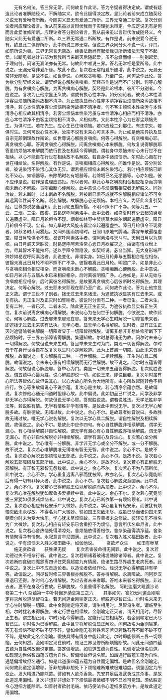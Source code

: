 <!-- { "loadSidebar": true } -->
　　无有名何法。答三界无常。问何故复作此论。答为令疑者得决定故。谓或有疑造此论者唯解随经义。不解随实义。欲令此疑得决定故。显此论者前来成立随契经义说无有爱唯修所断。今随实义显无有爱通二所断。三界无常通二断故。复次分别论者问应理论者言。汝从前来虽以言辩伏我而于实理犹未审定。今应定说无有是何而言此爱唯修所断。应理论者答分别论者言。我从前来虽以言辩伏汝成随经义。今随实义此无有爱通二所断。以三界无常通二所断故。有作是说。前来说爱今说无有。欲显此二俱修所断。此中所说三界无常。但说三界众同分灭不说一切。评曰。如前所说为善。三界无常言无简故。缘善法断尚有起爱缘见所断诸法无常宁不起爱。以断见者总计五部为我我所当来断灭后随起爱。虽不总缘而缘一一别别起爱。于理何咎。问诸无漏法亦有无常。何故此中唯说三界。答若无常相是爱所缘。此中说之。无漏无常非爱所缘。故此不说。复次若无常相爱所随增。此中说之。无漏无常非爱随增。是故不说。如世尊说。心解脱贪嗔痴。乃至广说。问何故作此论。答为欲分别契经义故。谓契经说心解脱贪嗔痴。契经虽作是说而不广分别。何等心解脱。为有贪嗔痴心解脱。为离贪嗔痴心解脱。契经是此论根本。彼所不分别者。今应说之。复次为止他宗显正义故。谓或有执心性本净。如分别论者。彼说心本性清净客尘烦恼所染污故相不清净。为止彼执显示心性非本清净客尘烦恼所染污故相不清净。若心本性清净客尘烦恼所染污故相不清净者。何不客尘烦恼本性染污与本性清净心相应故其相清净。若客尘烦恼本性染污虽与本性清净心相应而相不清净。亦应心本性清净不由客尘烦恼相不清净。义相似故。又此本性净心为在客尘烦恼先生。为俱时生。若在先生。应心生已住待烦恼。若尔应经二刹那住。有违宗失。若俱时生。云何可说心性本净。汝宗不说有未来心可言本净。为止如是他宗异执及显自宗无颠倒理故作斯论。如世尊说心解脱贪嗔痴。何等心得解脱。有贪嗔痴心耶。离贪嗔痴心耶。答离贪嗔痴心得解脱。问离贪嗔痴心本来解脱。何故复说得解脱耶答虽约烦恼本来解脱而依行世及在相续今得解脱。谓若身中烦恼未断心未行世不在相续。以心不能自在行世在相续故不名解脱。若自身中诸烦恼断。尔时此心自在行世在相续故。名得解脱。有作是说。贪嗔痴相应心得解脱。问谁作是说。答分别论者。彼说染污不染污心其体无异。谓若相应烦恼未断名染污心。若时相应烦恼已断名不染心。如铜器等。未除垢时名有垢器等。若除垢已名无垢器等。心亦如是。彼不应作是说。若作是说理应违拒。所以者何。非此心与贪嗔痴相合相应相杂而贪嗔痴未断心不解脱。贪嗔痴断心便解脱。此中意说心与烦恼若相应者无解脱义。同对治故。若未断时。以未断故不名解脱。若被断已俱不成就不名解脱相应诸法不可令其远离伴性尚不名断。况名解脱。故解脱心必无烦恼。本相应义。为证此义复引契经。世尊亦说苾刍当知。此日月轮五翳所翳。不明不照不广不净。何等为五。一云。二烟。三尘。四雾。五曷逻呼阿素洛手。此中云者。如盛夏时有少云起须臾增长遍覆虚空。障日月轮俱令不现。烟者如林野中焚烧草木率尔烟起遍覆虚空。障日月轮俱令不现。尘者。如亢旱时大风旋击嚣尘卒起遍覆虚空。障日月轮俱令不现雾者。如秋冬时山河雾起。又闻外国雨初晴时。日照川原地气腾涌。雰霏布散遍覆虚空。障日月轮俱令不现。曷逻呼阿素洛手者。谓阿素洛与天斗时。天用日月以为旗帜。由日月威天常胜彼。时曷逻呼阿素洛常心忿日月欲摧灭之。由诸有情业增上力。尽其智术不能摧坏。遂以手障令暂隐没。如契经说。苾刍当知。无大身形端严殊妙如曷逻呼阿素洛者。此说变化。非谓实身。如日月轮非与五翳相合相应相杂。彼翳未离此日月轮不明不照不广不净。彼翳若离此日月轮。明照广净。如是非此心与贪嗔痴相合相应相杂。而贪嗔痴未断心不解脱。贪嗔痴断心便解脱。此中意说。如日月轮非与五翳从本已来相应相杂。后时离彼明照广净。心亦如是。非从无始与贪嗔痴相应相杂。后时离彼名得解脱。是故要离贪嗔痴心后彼断时名得解脱。其理决定。何等心解脱。过去耶未来耶现在耶乃至广说。问何故作此论。答为止他宗显正义故。谓于三世不了别者。拨无过去未来诸法。为遮彼执欲显实有过去未来。或复有执。无正生时及正灭时如譬喻者。彼说时分但有二种。一者已生。二者未生。复有二种。一者已灭。二者未灭。除此更无正生正灭。为遮彼执欲显实有正生灭位。复次前说离贪嗔痴心得解脱。未说何心为在何世于何解脱。今欲说之。故作此论。何等心解脱。过去耶未来耶现在耶。答未来无学心生时解脱一切障言未来者。即遮拨无过去未来实有法执。无学心者。显无学心名得解脱。生时者。显有正生正灭时遮譬喻者执解脱一切障者显于一切障皆得解脱。谓离非想非非想处修所断下下品烦恼时。于三界五部障皆得解脱。集遍知故。尔时总得诸无为故。问尔时未来心一切得解脱。何故但说未来生时。答且举未来生时为门。类现一切皆得解脱。尔时皆于在身行世得自在故复次以生时心是解脱道。此为上首离一切障。由此未来皆得解脱。故偏说之。复次解脱有二种。一行世解脱。二相续解脱。正生时心具二解脱。故偏说之。余未来心虽有相续解脱而无行世解脱。故不说之。问尔时五蕴皆得解脱。何故但说心解脱耶。答举心为门。类显一切未来五蕴皆得解脱。复次就胜说故。谓五蕴中心最为胜。说心解脱即说一切。如说王来。即说臣妾。复次尔时虽有心所法等皆依心故但说其心。以心大故心所名为大地所有。由心所故起随转色不相应行。依心等生故偏说心不说余蕴。复次心是主故。若心清净余蕴亦然。是故偏说。复次修他心通无间道时但缘心故。此中偏说。此如初品已广说之。问学及非学非无学心亦得解脱。何故但说无学心耶。答就胜说故。谓若说胜法。无学法胜非学法等。若说胜有情。无学有情胜非学有情等。是故此中但说无学。复次以无学心解脱多故。有胜德故。无诸过故。此中说之。余心不尔。是故尊者妙音说曰。多故胜故无诸过故。唯无学心说名解脱。复次以无学心具二解脱。谓自性解脱及相续解脱。故偏说之。余心不尔。是故此中应作四句。有心自性解脱非相续解脱。谓学无漏心。有心相续解脱非自性解脱。谓无学有漏心有心自性解脱亦相续解脱。谓无学无漏心。有心非自性解脱亦非相续解脱。谓学有漏心及异生心。复次若心全分解脱。此中说之。学心唯有一分解脱。非学非无学心或全分不解脱。或一分不解脱。故不说之。复次若心唯解脱唯无缚唯有智无无智。此中说之。余心不尔。是故不说。复次若心解脱五部烦恼及五部法。此中说之。余心不尔。是故不说。复次若心解脱五部障碍及五部所缘。此中说之。余心不尔。是故不说。复次若心有正解脱无邪解脱。有正智无邪智无怨敌者。此中说之。余心不尔。复次若心不为八邪所伏。此中说之。余心不尔。学心虽复远离八邪而犹被障。故亦名伏。复次若心毕竟能断后有得一切有非择灭者。此中说之。余心不尔。复次若心解脱究竟圆满。此中说之。余心不尔。复次若心已得解脱王位以解脱绢而系顶者。此中说之。余心不尔。复次若心唯在解脱犹如摩鲁多爱相续中者。此中说之。余心不尔。复次若心究竟剪拔三界犹如须发诸烦恼者。此中说之。复次若心已断依第一有烦恼顶者。此中说之。复次若心相应有轻安乐广大微妙。此中说之。学心虽复有轻安乐。而彼犹有烦恼怨敌未永尽故。不得名为广大微妙。譬如国王怨敌未尽。或虽已尽而诸边国未来朝贡尔时未为受大快乐。学心犹未尽烦恼故。三界善根未总修故。彼轻安乐不得名为广大微妙。复次若心相应有轻安乐已舍重担不为烦恼。意言所伏名牟尼者。此中说之。复次若心舍热恼处得清凉处。舍烦恼依得善根依。舍杂染蕴得清净蕴。舍染有情聚得净有情聚。永寂意言牟尼圆满。此中说之。复次若入胜义福田数者。此中说之。学有烦恼未入胜义福田数中。如伽他说。
　　贪欲坏众生　　如田有秽草
　　施无贪欲者　　获胜果无疑
　　复次若害彼命得无间罪。此中说之。复次若功德过失不相杂行者。此中说之。复次若断诸着破诸堤塘除诸障者。此中说之。复次若断四食破四魔怨离四识住究竟超度九有情居。绝诸生路尽界趣生老病死者。此中说之。复次此中不应责造论者。以造论者依经作论。经说无学心得解脱非有学等。故偏说之。问尽智时修三界善根亦解脱不。答亦得解脱。永离障故。问阿罗汉果退已还得。尔时何心名得解脱。为过去者未来者耶。答唯未来者名得解脱。非过去者。更不在身及行世故。已解脱故。今虽重得不名解脱。
阿毗达磨大毗婆沙论卷第二十八
杂蕴第一中补特伽罗纳息第三之六
　　其事如何。答如无间道金刚喻定将灭解脱道尽智将生。若无间道金刚喻定正灭。解脱道尽智正生。尔时名未来无学心生时解脱一切障。此中金刚喻定将灭者。谓生相用时。尽智将生者。谓临至生相。尔时犹名未得解脱。未定行世在相续故。金刚喻定正灭者。谓灭相用时。尽智正生者。谓生相正用。尔时乃名今得解脱。定能行世在相续故。若金刚喻定已灭尽智已生。尔时名为已得解脱。此中且举将解脱位显正解脱。问何故名为金刚喻定。答无有烦恼不断不破不穿不碎。譬如金刚无有若铁若牙若贝若珠石等不断不破不穿不碎。是故此定名金刚喻。假使具缚有情身中能起此定。尔时即能顿断三界一切烦恼。云何知然。金刚喻定现在前时。顿证三界见修所断烦恼断故。问此无间道四蕴五蕴为自性何故但说定耶。答定偏增故。如见道五蕴为自性。见偏增故但名见道。如现观边世俗智四蕴五蕴为自性。智偏增故但说名智。如四通行四蕴五蕴为自性。通慧偏增故但名通行。如是此道虽四蕴五蕴为自性而定偏增。是故但名金刚喻定。问何故此道定偏增耶。答非想非非想处下下烦恼难断难破极难越度。须坚固定为所依止。发大精进乃能除遣。譬如有人欲杀香象。先安其足后发武勇成其杀事。是故此道定用偏增。复次非想非非想处下下烦恼最极微细不明不显难可觉知。须依胜定令心澄细方能除断。如善射者欲射毛端。依巧便法令心澄细发箭方中。是故此道定用偏增。
